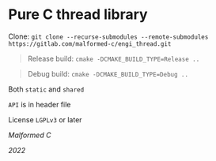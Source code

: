 # **Pure C** thread library

Clone: `git clone --recurse-submodules --remote-submodules https://gitlab.com/malformed-c/engi_thread.git`

> Release build: `cmake -DCMAKE_BUILD_TYPE=Release ..`

> Debug build: `cmake -DCMAKE_BUILD_TYPE=Debug ..`

Both `static` and `shared`

`API` is in header file

License `LGPLv3` or later

*Malformed C*

*2022*

